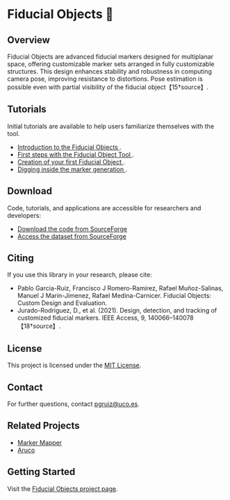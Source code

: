 # Fiducial Objects 🎯

## Overview
Fiducial Objects are advanced fiducial markers designed for multiplanar space, offering customizable marker sets arranged in fully customizable structures. This design enhances stability and robustness in computing camera pose, improving resistance to distortions. Pose estimation is possible even with partial visibility of the fiducial object【15†source】.

## Tutorials
Initial tutorials are available to help users familiarize themselves with the tool.
- [ Introduction to the Fiducial Objects ](https://www.youtube.com/watch?v=YkQfQnKphWk).
- [ First steps with the Fiducial Object Tool ](https://www.youtube.com/watch?v=mKcqBrWlq5c).
- [ Creation of your first Fiducial Object ](https://www.youtube.com/watch?v=R__53asI8Sk).
- [ Digging inside the marker generation ](https://www.youtube.com/watch?v=atqrqHfE6eE).

## Download
Code, tutorials, and applications are accessible for researchers and developers:

- [Download the code from SourceForge](https://sourceforge.net/projects/fiducialobject/)
- [Access the dataset from SourceForge](https://sourceforge.net/projects/fiducialobject-dataset/)

## Citing
If you use this library in your research, please cite:

- Pablo Garcia-Ruiz, Francisco J Romero-Ramirez, Rafael Muñoz-Salinas, Manuel J Marin-Jimenez, Rafael Medina-Carnicer. Fiducial Objects: Custom Design and Evaluation.
- Jurado-Rodriguez, D., et al. (2021). Design, detection, and tracking of customized fiducial markers. IEEE Access, 9, 140066–140078【18†source】.

## License
This project is licensed under the [MIT License](https://opensource.org/licenses/MIT).

## Contact
For further questions, contact [pgruiz@uco.es](mailto:pgruiz@uco.es).

## Related Projects
- [Marker Mapper](#)
- [Aruco](#)

## Getting Started
Visit the [Fiducial Objects project page](https://www.uco.es/investiga/grupos/ava/portfolio/fiducial-object/).
